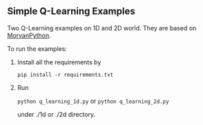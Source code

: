 ## Simple Q-Learning Examples

  Two Q-Learning examples on 1D and 2D world. They are based on [MorvanPython](https://morvanzhou.github.io/tutorials/).

  To run the examples:

1. Install all the requirements by

   `pip install -r requirements.txt`

2. Run

   `python q_learning_1d.py` or `python q_learning_2d.py`

   under ./1d or ./2d directory.